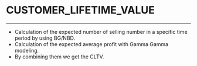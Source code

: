 # CUSTOMER_LIFETIME_VALUE
-----------------------------------------------------------------
*  Calculation of the expected number of selling number in a specific time period by using BG/NBD.
* Calculation of the expected average profit with Gamma Gamma modeling.
* By combining them we get the CLTV.


